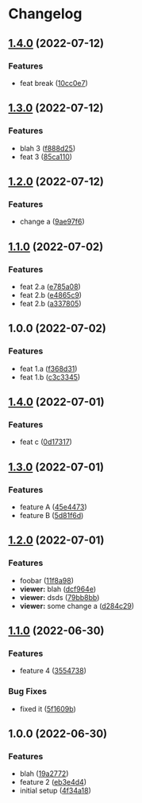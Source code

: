 # Changelog

## [1.4.0](https://github.com/achamas-playco/continuous-test/compare/v1.3.0...v1.4.0) (2022-07-12)


### Features

* feat break ([10cc0e7](https://github.com/achamas-playco/continuous-test/commit/10cc0e7b007a99184099941ffe5cccb0c69a7ea3))

## [1.3.0](https://github.com/achamas-playco/continuous-test/compare/v1.2.0...v1.3.0) (2022-07-12)


### Features

* blah 3 ([f888d25](https://github.com/achamas-playco/continuous-test/commit/f888d251dd2ac792612653c0751f1a04adb64d24))
* feat 3 ([85ca110](https://github.com/achamas-playco/continuous-test/commit/85ca1108daa4a5cd5648d65bef2d36e2a4f6b82c))

## [1.2.0](https://github.com/achamas-playco/continuous-test/compare/v1.1.0...v1.2.0) (2022-07-12)


### Features

* change a ([9ae97f6](https://github.com/achamas-playco/continuous-test/commit/9ae97f649461cab9b497eb1c39a7a8ffe3adde1a))

## [1.1.0](https://github.com/achamas-playco/continuous-test/compare/v1.0.0...v1.1.0) (2022-07-02)


### Features

* feat 2.a ([e785a08](https://github.com/achamas-playco/continuous-test/commit/e785a082747f6412678da8714deeaf3abec5881a))
* feat 2.b ([e4865c9](https://github.com/achamas-playco/continuous-test/commit/e4865c95cc1258f6a21304665f36d278d8b3f11a))
* feat 2.b ([a337805](https://github.com/achamas-playco/continuous-test/commit/a337805cef46fd5dcc0787b203ad65741ab89457))

## 1.0.0 (2022-07-02)


### Features

* feat 1.a ([f368d31](https://github.com/achamas-playco/continuous-test/commit/f368d31f37de766fedfdbf06d059de852f1253ef))
* feat 1.b ([c3c3345](https://github.com/achamas-playco/continuous-test/commit/c3c33450721c64c615bec052cdd7e43b3fa83d8e))

## [1.4.0](https://github.com/achamas-playco/continuous-test/compare/v1.3.0...v1.4.0) (2022-07-01)


### Features

* feat c ([0d17317](https://github.com/achamas-playco/continuous-test/commit/0d17317109ff4b47dd62e143ee1aa2f5b944835e))

## [1.3.0](https://github.com/achamas-playco/continuous-test/compare/v1.2.0...v1.3.0) (2022-07-01)


### Features

* feature A ([45e4473](https://github.com/achamas-playco/continuous-test/commit/45e4473cecbe9ce83aac3f0357b4afa199c15de9))
* feature B ([5d81f6d](https://github.com/achamas-playco/continuous-test/commit/5d81f6d330ecd89f4b39e89af4d8ee34c9a8b264))

## [1.2.0](https://github.com/achamas-playco/continuous-test/compare/v1.1.0...v1.2.0) (2022-07-01)


### Features

* foobar ([11f8a98](https://github.com/achamas-playco/continuous-test/commit/11f8a9810bb865172126d28531311a5616d52d87))
* **viewer:** blah ([dcf964e](https://github.com/achamas-playco/continuous-test/commit/dcf964e725e0e9fbf2e94adc1a79f16e1a16c35b))
* **viewer:** dsds ([79bb8bb](https://github.com/achamas-playco/continuous-test/commit/79bb8bb174262e42399fffed374e09d7b4016624))
* **viewer:** some change a ([d284c29](https://github.com/achamas-playco/continuous-test/commit/d284c295577f1f7ac5a9b894f0062bd4986f0f12))

## [1.1.0](https://github.com/achamas-playco/continuous-test/compare/v1.0.0...v1.1.0) (2022-06-30)


### Features

* feature 4 ([3554738](https://github.com/achamas-playco/continuous-test/commit/35547386fcfe60abe1fe98be14047af7e60260c0))


### Bug Fixes

* fixed it ([5f1609b](https://github.com/achamas-playco/continuous-test/commit/5f1609bda7cdaeeb776942bfff886493292cd27d))

## 1.0.0 (2022-06-30)


### Features

* blah ([19a2772](https://github.com/achamas-playco/continuous-test/commit/19a2772ce5948629106bdc357d27beca67ee7da9))
* feature 2 ([eb3e4d4](https://github.com/achamas-playco/continuous-test/commit/eb3e4d4d699c36cca3ff017c34defdd2282f6332))
* initial setup ([4f34a18](https://github.com/achamas-playco/continuous-test/commit/4f34a18824834707cf4e8ae2848ee195774f54c0))

